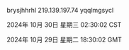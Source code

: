 brysjhhrhl 219.139.197.74 yqqlmgsycl

2024年 10月 30日 星期三 02:30:02 CST

2024年 10月 29日 星期二 18:30:02 GMT
